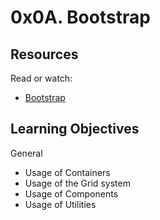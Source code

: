 # 0x0A. Bootstrap

## Resources
Read or watch:

- [Bootstrap](https://getbootstrap.com/docs/4.4/getting-started/introduction/)

## Learning Objectives
General
- Usage of Containers
- Usage of the Grid system
- Usage of Components
- Usage of Utilities
